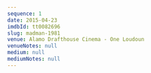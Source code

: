 ```yaml
---
sequence: 1
date: 2015-04-23
imdbId: tt0082696
slug: madman-1981
venue: Alamo Drafthouse Cinema - One Loudoun
venueNotes: null
medium: null
mediumNotes: null
---
```


